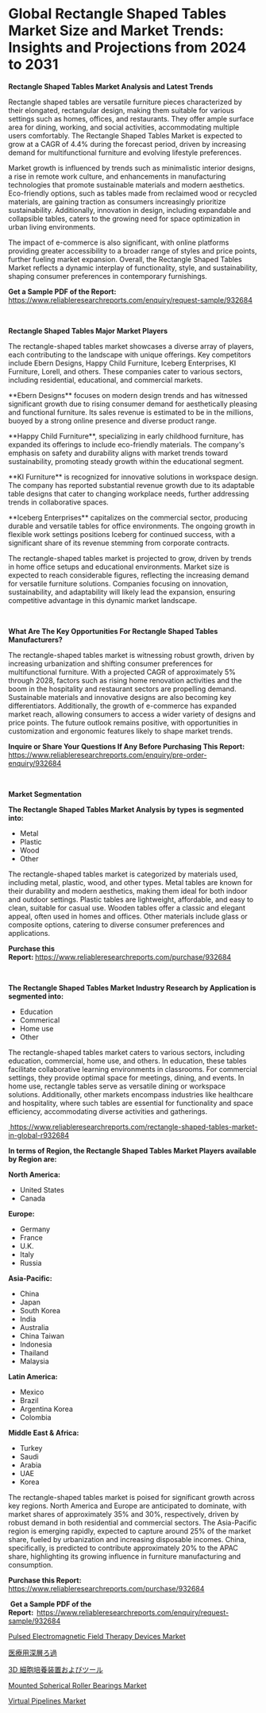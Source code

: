 <p><h1>Global Rectangle Shaped Tables Market Size and Market Trends: Insights and Projections from 2024 to 2031</h1></p><p><strong>Rectangle Shaped Tables Market Analysis and Latest Trends</strong></p>
<p><p>Rectangle shaped tables are versatile furniture pieces characterized by their elongated, rectangular design, making them suitable for various settings such as homes, offices, and restaurants. They offer ample surface area for dining, working, and social activities, accommodating multiple users comfortably. The Rectangle Shaped Tables Market is expected to grow at a CAGR of 4.4% during the forecast period, driven by increasing demand for multifunctional furniture and evolving lifestyle preferences.</p><p>Market growth is influenced by trends such as minimalistic interior designs, a rise in remote work culture, and enhancements in manufacturing technologies that promote sustainable materials and modern aesthetics. Eco-friendly options, such as tables made from reclaimed wood or recycled materials, are gaining traction as consumers increasingly prioritize sustainability. Additionally, innovation in design, including expandable and collapsible tables, caters to the growing need for space optimization in urban living environments.</p><p>The impact of e-commerce is also significant, with online platforms providing greater accessibility to a broader range of styles and price points, further fueling market expansion. Overall, the Rectangle Shaped Tables Market reflects a dynamic interplay of functionality, style, and sustainability, shaping consumer preferences in contemporary furnishings.</p></p>
<p><strong>Get a Sample PDF of the Report:&nbsp;</strong> <a href="https://www.reliableresearchreports.com/enquiry/request-sample/932684">https://www.reliableresearchreports.com/enquiry/request-sample/932684</a></p>
<p>&nbsp;</p>
<p><strong>Rectangle Shaped Tables Major Market Players</strong></p>
<p><p>The rectangle-shaped tables market showcases a diverse array of players, each contributing to the landscape with unique offerings. Key competitors include Ebern Designs, Happy Child Furniture, Iceberg Enterprises, KI Furniture, Lorell, and others. These companies cater to various sectors, including residential, educational, and commercial markets.</p><p>**Ebern Designs** focuses on modern design trends and has witnessed significant growth due to rising consumer demand for aesthetically pleasing and functional furniture. Its sales revenue is estimated to be in the millions, buoyed by a strong online presence and diverse product range.</p><p>**Happy Child Furniture**, specializing in early childhood furniture, has expanded its offerings to include eco-friendly materials. The company's emphasis on safety and durability aligns with market trends toward sustainability, promoting steady growth within the educational segment.</p><p>**KI Furniture** is recognized for innovative solutions in workspace design. The company has reported substantial revenue growth due to its adaptable table designs that cater to changing workplace needs, further addressing trends in collaborative spaces.</p><p>**Iceberg Enterprises** capitalizes on the commercial sector, producing durable and versatile tables for office environments. The ongoing growth in flexible work settings positions Iceberg for continued success, with a significant share of its revenue stemming from corporate contracts.</p><p>The rectangle-shaped tables market is projected to grow, driven by trends in home office setups and educational environments. Market size is expected to reach considerable figures, reflecting the increasing demand for versatile furniture solutions. Companies focusing on innovation, sustainability, and adaptability will likely lead the expansion, ensuring competitive advantage in this dynamic market landscape.</p></p>
<p>&nbsp;</p>
<p><strong>What Are The Key Opportunities For Rectangle Shaped Tables Manufacturers?</strong></p>
<p><p>The rectangle-shaped tables market is witnessing robust growth, driven by increasing urbanization and shifting consumer preferences for multifunctional furniture. With a projected CAGR of approximately 5% through 2028, factors such as rising home renovation activities and the boom in the hospitality and restaurant sectors are propelling demand. Sustainable materials and innovative designs are also becoming key differentiators. Additionally, the growth of e-commerce has expanded market reach, allowing consumers to access a wider variety of designs and price points. The future outlook remains positive, with opportunities in customization and ergonomic features likely to shape market trends.</p></p>
<p><strong>Inquire or Share Your Questions If Any Before Purchasing This Report:</strong> <a href="https://www.reliableresearchreports.com/enquiry/pre-order-enquiry/932684">https://www.reliableresearchreports.com/enquiry/pre-order-enquiry/932684</a></p>
<p>&nbsp;</p>
<p><strong>Market Segmentation</strong></p>
<p><strong>The Rectangle Shaped Tables Market Analysis by types is segmented into:</strong></p>
<p><ul><li>Metal</li><li>Plastic</li><li>Wood</li><li>Other</li></ul></p>
<p><p>The rectangle-shaped tables market is categorized by materials used, including metal, plastic, wood, and other types. Metal tables are known for their durability and modern aesthetics, making them ideal for both indoor and outdoor settings. Plastic tables are lightweight, affordable, and easy to clean, suitable for casual use. Wooden tables offer a classic and elegant appeal, often used in homes and offices. Other materials include glass or composite options, catering to diverse consumer preferences and applications.</p></p>
<p><strong>Purchase this Report:&nbsp;</strong><a href="https://www.reliableresearchreports.com/purchase/932684">https://www.reliableresearchreports.com/purchase/932684</a></p>
<p>&nbsp;</p>
<p><strong>The Rectangle Shaped Tables Market Industry Research by Application is segmented into:</strong></p>
<p><ul><li>Education</li><li>Commerical</li><li>Home use</li><li>Other</li></ul></p>
<p><p>The rectangle-shaped tables market caters to various sectors, including education, commercial, home use, and others. In education, these tables facilitate collaborative learning environments in classrooms. For commercial settings, they provide optimal space for meetings, dining, and events. In home use, rectangle tables serve as versatile dining or workspace solutions. Additionally, other markets encompass industries like healthcare and hospitality, where such tables are essential for functionality and space efficiency, accommodating diverse activities and gatherings.</p></p>
<p><a href="https://www.reliableresearchreports.com/rectangle-shaped-tables-market-in-global-r932684">&nbsp;https://www.reliableresearchreports.com/rectangle-shaped-tables-market-in-global-r932684</a></p>
<p><strong>In terms of Region, the Rectangle Shaped Tables Market Players available by Region are:</strong></p>
<p>
    <p> <strong> North America: </strong>
        <ul>
            <li>United States</li>
            <li>Canada</li>
        </ul>
        </p> 
    <p> <strong> Europe: </strong>
        <ul>
            <li>Germany</li>
            <li>France</li>
            <li>U.K.</li>
            <li>Italy</li>
            <li>Russia</li>
        </ul>
        </p> 
    <p> <strong> Asia-Pacific: </strong>
        <ul>
            <li>China</li>
            <li>Japan</li>
            <li>South Korea</li>
            <li>India</li>
            <li>Australia</li>
            <li>China Taiwan</li>
            <li>Indonesia</li>
            <li>Thailand</li>
            <li>Malaysia</li>
        </ul>
        </p> 
    <p> <strong> Latin America: </strong>
        <ul>
            <li>Mexico</li>
            <li>Brazil</li>
            <li>Argentina Korea</li>
            <li>Colombia</li>
        </ul>
        </p> 
    <p> <strong> Middle East & Africa: </strong>
        <ul>
            <li>Turkey</li>
            <li>Saudi</li>
            <li>Arabia</li>
            <li>UAE</li>
            <li>Korea</li>
        </ul>
    </p>
    </p>
<p><p>The rectangle-shaped tables market is poised for significant growth across key regions. North America and Europe are anticipated to dominate, with market shares of approximately 35% and 30%, respectively, driven by robust demand in both residential and commercial sectors. The Asia-Pacific region is emerging rapidly, expected to capture around 25% of the market share, fueled by urbanization and increasing disposable incomes. China, specifically, is predicted to contribute approximately 20% to the APAC share, highlighting its growing influence in furniture manufacturing and consumption.</p></p>
<p><strong>Purchase this Report: </strong><a href="https://www.reliableresearchreports.com/purchase/932684">https://www.reliableresearchreports.com/purchase/932684</a></p>
<p>&nbsp;<strong>Get a Sample PDF of the Report:&nbsp;&nbsp;</strong><a href="https://www.reliableresearchreports.com/enquiry/request-sample/932684">https://www.reliableresearchreports.com/enquiry/request-sample/932684</a></p>
<p><strong></strong></p>
<p><p><a href="https://www.linkedin.com/pulse/global-pulsed-electromagnetic-field-therapy-devices-market-ukv6e?trackingId=2NJBmXWtQm66UBOexBkmoA%3D%3D">Pulsed Electromagnetic Field Therapy Devices Market</a></p><p><a href="https://medium.com/@jordond5lezama/medical-depth-filtration-market-%E3%81%AE%E3%82%B0%E3%83%AD%E3%83%BC%E3%83%90%E3%83%AB%E5%B8%82%E5%A0%B4%E6%A6%82%E8%A6%81%E3%81%AF-%E4%B8%96%E7%95%8C%E3%81%8A%E3%82%88%E3%81%B3%E4%B8%BB%E8%A6%81%E5%B8%82%E5%A0%B4%E3%81%AB%E3%81%8A%E3%81%91%E3%82%8B%E6%A5%AD%E7%95%8C%E3%81%AB%E5%BD%B1%E9%9F%BF%E3%82%92%E4%B8%8E%E3%81%88%E3%82%8B%E4%B8%BB%E8%A6%81%E3%81%AA%E3%83%88%E3%83%AC%E3%83%B3%E3%83%89%E3%81%AB%E3%81%A4%E3%81%84%E3%81%A6-%E7%8B%AC%E8%87%AA%E3%81%AE%E8%A6%96%E7%82%B9%E3%82%92%E6%8F%90%E4%BE%9B%E3%81%97%E3%81%BE%E3%81%99-e36473c6265d">医療用深層ろ過</a></p><p><a href="https://medium.com/@jordond5lezama/3d-cell-culture-equipment-and-tool-market-%E3%81%AF-%E3%82%B3%E3%82%B9%E3%83%88%E7%AE%A1%E7%90%86%E3%81%A8%E5%8A%B9%E7%8E%87%E5%90%91%E4%B8%8A%E3%82%92%E5%84%AA%E5%85%88%E3%81%97%E3%81%BE%E3%81%99-%E3%81%95%E3%82%89%E3%81%AB-%E5%A0%B1%E5%91%8A%E6%9B%B8%E3%81%AF%E5%B8%82%E5%A0%B4%E3%81%AE%E9%9C%80%E8%A6%81%E9%9D%A2%E3%81%A8%E4%BE%9B%E7%B5%A6%E9%9D%A2%E3%81%AE%E4%B8%A1%E6%96%B9%E3%82%92%E3%82%AB%E3%83%90%E3%83%BC%E3%81%97%E3%81%A6%E3%81%84%E3%81%BE%E3%81%99-3d-03dbf03ab33f">3D 細胞培養装置およびツール</a></p><p><a href="https://medium.com/@audieyost/the-mounted-spherical-roller-bearings-market-has-witnessed-significant-growth-in-recent-years-308c42496cff">Mounted Spherical Roller Bearings Market</a></p><p><a href="https://www.linkedin.com/pulse/what-growth-drivers-virtual-pipelines-market-comprehensive-txh6c?trackingId=7a8LztZpSWyO8HokTMn5Mw%3D%3D">Virtual Pipelines Market</a></p></p>